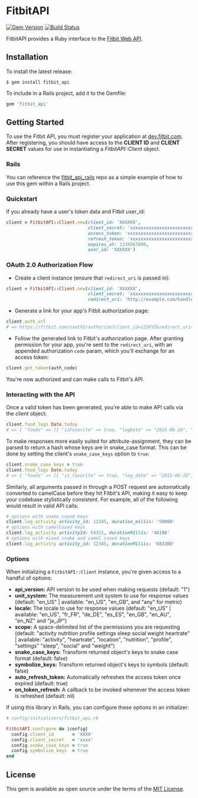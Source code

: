 # FitbitAPI

[![Gem Version](https://badge.fury.io/rb/fitbit_api.svg)](https://badge.fury.io/rb/fitbit_api)
[![Build Status](https://travis-ci.org/zokioki/fitbit_api.svg?branch=master)](https://travis-ci.org/zokioki/fitbit_api)

FitbitAPI provides a Ruby interface to the [Fitbit Web API](https://dev.fitbit.com/reference/web-api/quickstart).

## Installation

To install the latest release:

    $ gem install fitbit_api

To include in a Rails project, add it to the Gemfile:

```ruby
gem 'fitbit_api'
```

## Getting Started

To use the Fitbit API, you must register your application at [dev.fitbit.com](https://dev.fitbit.com/apps). After registering, you should have access to the **CLIENT ID** and **CLIENT SECRET** values for use in instantiating a *FitbitAPI::Client* object.

### Rails

You can reference the [fitbit_api_rails](https://github.com/zokioki/fitbit_api_rails) repo as a simple example of how to use this gem within a Rails project.

### Quickstart

If you already have a user's token data and Fitbit user_id:

```ruby
client = FitbitAPI::Client.new(client_id: 'XXXXXX',
                               client_secret: 'xxxxxxxxxxxxxxxxxxxxxxxxxxxxxx',
                               access_token: 'xxxxxxxxxxxxxxxxxxxxxxxxxxxxxx',
                               refresh_token: 'xxxxxxxxxxxxxxxxxxxxxxxxxxxxxx',
                               expires_at: 1234567890,
                               user_id: 'XXXXXX')
```

### OAuth 2.0 Authorization Flow

- Create a client instance (ensure that `redirect_uri` is passed in):

```ruby
client = FitbitAPI::Client.new(client_id: 'XXXXXX',
                               client_secret: 'xxxxxxxxxxxxxxxxxxxxxxxxxxxxxx',
                               redirect_uri: 'http://example.com/handle/callback')
```

- Generate a link for your app's Fitbit authorization page:

```ruby
client.auth_url
# => https://fitbit.com/oauth2/authorize?client_id=123XYZ&redirect_uri=...
```

- Follow the generated link to Fitbit's authorization page. After granting permission for your app, you're sent to the `redirect_uri`, with an appended authorization `code` param, which you'll exchange for an access token:

```ruby
client.get_token(auth_code)
```

You're now authorized and can make calls to Fitbit's API.

### Interacting with the API

Once a valid token has been generated, you're able to make API calls via the client object:

```ruby
client.food_logs Date.today
# => { "foods" => [{ "isFavorite" => true, "logDate" => "2015-06-26", "logId" => 1820, "loggedFood" => { "accessLevel" => "PUBLIC", "amount" => 132.57, "brand" => "", "calories" => 752, ...}] }
```

To make responses more easily suited for attribute-assignment, they can be parsed to return a hash whose keys are in snake_case format. This can be done by setting the client's `snake_case_keys` option to `true`:

```ruby
client.snake_case_keys = true
client.food_logs Date.today
# => { "foods" => [{ "is_favorite" => true, "log_date" => "2015-06-26", "log_id" => 1820, "logged_food" => { "access_level" => "PUBLIC", "amount" => 132.57, "brand" => "", "calories" => 752, ...}] }
```

Similarly, all arguments passed in through a POST request are automatically converted to camelCase before they hit Fitbit's API, making it easy to keep your codebase stylistically consistent. For example, all of the following would result in valid API calls:

```ruby
# options with snake_cased keys
client.log_activity activity_id: 12345, duration_millis: '50000'
# options with camelCased keys
client.log_activity activityId: 54321, durationMillis: '44100'
# options with mixed snake and camel cased keys
client.log_activity activity_id: 12345, durationMillis: '683300'
```

### Options

When initializing a `FitbitAPI::Client` instance, you're given access to a handful of options:

- **api_version:** API version to be used when making requests (default: "1")
- **unit_system:** The measurement unit system to use for response values (default: "en_US" | available: "en_US", "en_GB", and "any" for metric)
- **locale:** The locale to use for response values (default: "en_US" | available: "en_US", "fr_FR", "de_DE", "es_ES", "en_GB", "en_AU", "en_NZ" and "ja_JP")
- **scope:** A space-delimited list of the permissions you are requesting (default: "activity nutrition profile settings sleep social weight heartrate" | available: "activity", "heartrate", "location", "nutrition", "profile", "settings" "sleep", "social" and "weight")
- **snake_case_keys:** Transform returned object's keys to snake case format (default: false)
- **symbolize_keys:** Transform returned object's keys to symbols (default: false)
- **auto_refresh_token:** Automatically refreshes the access token once expired (default: true)
- **on_token_refresh:** A callback to be invoked whenever the access token is refreshed (default: nil)

If using this library in Rails, you can configure these options in an initializer:

```ruby
# config/initializers/fitbit_api.rb

FitbitAPI.configure do |config|
  config.client_id       = 'XXXX'
  config.client_secret   = 'xxxx'
  config.snake_case_keys = true
  config.symbolize_keys  = true
end
```

## License

This gem is available as open source under the terms of the [MIT License](http://opensource.org/licenses/MIT).
